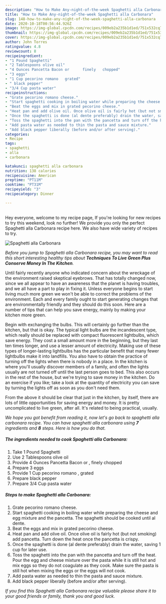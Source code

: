 ```yaml
---
description: "How to Make Any-night-of-the-week Spaghetti alla Carbonara"
title: "How to Make Any-night-of-the-week Spaghetti alla Carbonara"
slug: 148-how-to-make-any-night-of-the-week-spaghetti-alla-carbonara
date: 2020-10-18T00:56:44.926Z
image: https://img-global.cpcdn.com/recipes/009eb2a235b1d1ed/751x532cq70/spaghetti-alla-carbonara-recipe-main-photo.jpg
thumbnail: https://img-global.cpcdn.com/recipes/009eb2a235b1d1ed/751x532cq70/spaghetti-alla-carbonara-recipe-main-photo.jpg
cover: https://img-global.cpcdn.com/recipes/009eb2a235b1d1ed/751x532cq70/spaghetti-alla-carbonara-recipe-main-photo.jpg
author: John Torres
ratingvalue: 4.8
reviewcount: 8
recipeingredient:
- "1 Pound Spaghetti"
- "2 Tablespoons olive oil"
- "4 Ounces Pancetta Bacon or      finely   chopped"
- "3 eggs"
- "1 Cup pecorino romano   grated"
- " black pepper"
- "3/4 Cup pasta water"
recipeinstructions:
- "Grate pecorino romano cheese."
- "Start spaghetti cooking in boiling water while preparing the cheese and egg mixture and the pancetta. The spaghetti should be cooked until al dente."
- "Beat the eggs and mix in grated pecorino cheese."
- "Heat pan and add olive oil. Once olive oil is fairly hot (but not smoking) add pancetta. Turn down the heat once the pancetta is crispy."
- "Once the spaghetti is done (al dente preferably) drain the water, saving 1 cup for later use."
- "Toss the spaghetti into the pan with the pancetta and turn off the heat. Pour the egg and cheese mixture over the pasta while it is still hot and mix eggs so they do not coagulate as they cook. Make sure the pasta is still hot when mixing the eggs or the eggs will not cook."
- "Add pasta water as needed to thin the pasta and sauce mixture."
- "Add black pepper liberally (before and/or after serving)."
categories:
- Recipe
tags:
- spaghetti
- alla
- carbonara

katakunci: spaghetti alla carbonara 
nutrition: 138 calories
recipecuisine: American
preptime: "PT11M"
cooktime: "PT31M"
recipeyield: "3"
recipecategory: Dinner

---
```

<br>
Hey everyone, welcome to my recipe page, If you're looking for new recipes to try this weekend, look no further! We provide you only the perfect Spaghetti alla Carbonara recipe here. We also have wide variety of recipes to try.
<br>


![Spaghetti alla Carbonara](https://img-global.cpcdn.com/recipes/009eb2a235b1d1ed/751x532cq70/spaghetti-alla-carbonara-recipe-main-photo.jpg)

<i>Before you jump to Spaghetti alla Carbonara recipe, you may want to read this short interesting healthy tips about 
<strong>Techniques To Live Green Plus Conserve Money In The Kitchen</strong>.</i>
</br>

Until fairly recently anyone who indicated concern about the wreckage of the environment raised skeptical eyebrows. That has totally changed now, since we all appear to have an awareness that the planet is having troubles, and we all have a part to play in fixing it. Unless everyone begins to start living much more green we won't be able to correct the problems of the environment. Each and every family ought to start generating changes that are environmentally friendly and they should do this soon. Here are a number of tips that can help you save energy, mainly by making your kitchen more green.

Begin with exchanging the bulbs. This will certainly go further than the kitchen, but that is okay. The typical light bulbs are the incandescent type, which really should be replaced with compact fluorescent lightbulbs, which save energy. They cost a small amount more in the beginning, but they last ten times longer, and use a lesser amount of electricity. Making use of these types of longer-lasting lightbulbs has the particular benefit that many fewer lightbulbs make it into landfills. You also have to obtain the practice of turning off the lights when there is nobody in a place. In the kitchen is where you'll usually discover members of a family, and often the lights usually are not turned off until the last person goes to bed. This also occurs in the rest of the house, but we're trying to save money in the kitchen. Do an exercise if you like; take a look at the quantity of electricity you can save by turning the lights off as soon as you don't need them.

From the above it should be clear that just in the kitchen, by itself, there are lots of little opportunities for saving energy and money. It is pretty uncomplicated to live green, after all. It's related to being practical, usually.


<i>We hope you got benefit from reading it, now let's go back to spaghetti alla carbonara recipe. You can have spaghetti alla carbonara using <strong>7</strong> ingredients and <strong>8</strong> steps. Here is how you do that.
</i>

##### The ingredients needed to cook Spaghetti alla Carbonara:

1. Take 1 Pound Spaghetti
1. Use 2 Tablespoons olive oil
1. Provide 4 Ounces Pancetta Bacon or    ,  finely   chopped
1. Prepare 3 eggs
1. Provide 1 Cup pecorino romano ,  grated
1. Prepare  black pepper
1. Prepare 3/4 Cup pasta water


##### Steps to make Spaghetti alla Carbonara:

1. Grate pecorino romano cheese.
1. Start spaghetti cooking in boiling water while preparing the cheese and egg mixture and the pancetta. The spaghetti should be cooked until al dente.
1. Beat the eggs and mix in grated pecorino cheese.
1. Heat pan and add olive oil. Once olive oil is fairly hot (but not smoking) add pancetta. Turn down the heat once the pancetta is crispy.
1. Once the spaghetti is done (al dente preferably) drain the water, saving 1 cup for later use.
1. Toss the spaghetti into the pan with the pancetta and turn off the heat. Pour the egg and cheese mixture over the pasta while it is still hot and mix eggs so they do not coagulate as they cook. Make sure the pasta is still hot when mixing the eggs or the eggs will not cook.
1. Add pasta water as needed to thin the pasta and sauce mixture.
1. Add black pepper liberally (before and/or after serving).


<i>If you find this Spaghetti alla Carbonara recipe valuable please share it to your good friends or family, thank you and good luck.</i>
